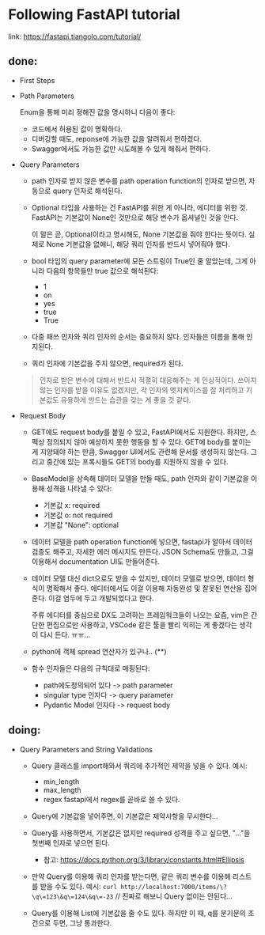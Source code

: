 # Following FastAPI tutorial

link: https://fastapi.tiangolo.com/tutorial/

## done:

- First Steps
- Path Parameters

  Enum을 통해 미리 정해진 값을 명시하니 다음이 좋다:
    - 코드에서 허용된 값이 명확하다.
    - 디버깅할 때도, reponse에 가능한 값을 알려줘서 편하겠다.
    - Swagger에서도 가능한 값만 시도해볼 수 있게 해줘서 편하다.

- Query Parameters

  - path 인자로 받지 않은 변수를 path operation function의 인자로 받으면,
    자동으로 query 인자로 해석된다.
  - Optional 타입을 사용하는 건 FastAPI를 위한 게 아니라, 에디터를 위한 것.
    FastAPI는 기본값이 None인 것만으로 해당 변수가 옵셔널인 것을 안다.

    이 말은 곧, Optional이라고 명시해도, None 기본값을 줘야 한다는 뜻이다.
    실제로 None 기본값을 없애니, 해당 쿼리 인자를 반드시 넣어줘야 했다.

  - bool 타입의 query parameter에 모든 스트링이 True인 줄 알았는데,
    그게 아니라 다음의 항목들만 true 값으로 해석된다:

    - 1
    - on
    - yes
    - true
    - True

  - 다중 패쓰 인자와 쿼리 인자의 순서는 중요하지 않다.
    인자들은 이름을 통해 인지된다.

  - 쿼리 인자에 기본값을 주지 않으면, required가 된다.


  > 인자로 받은 변수에 대해서 반드시 적절히 대응해주는 게 인상적이다.
  > 쓰이지 않는 인자를 받을 이유도 없겠지만,
  > 각 인자의 엣지케이스를 잘 처리하고 기본값도 유용하게 만드는 습관을
  > 갖는 게 좋을 것 같다.


- Request Body
  - GET에도 request body를 붙일 수 있고, FastAPI에서도 지원한다.
    하지만, 스펙상 정의되지 않아 예상하지 못한 행동을 할 수 있다.
    GET에 body를 붙이는 게 지양돼야 하는 만큼, Swagger UI에서도 
    관련해 문서를 생성하지 않는다. 
    그리고 중간에 있는 프록시들도 GET의 body를 지원하지 않을 수 있다.
   
  - BaseModel을 상속해 데이터 모델을 만들 때도, path 인자와 같이
    기본값을 이용해 성격을 나타낼 수 있다:
    - 기본값 x: required
    - 기본값 o: not required
    - 기본값 "None": optional
  
  - 데이터 모델을 path operation function에 넣으면,
    fastapi가 알아서 데이터 검증도 해주고, 자세한 에러 메시지도 만든다.
    JSON Schema도 만들고, 그걸 이용해서 documentation UI도 만들어준다.


  - 데이터 모델 대신 dict으로도 받을 수 있지만,
    데이터 모델로 받으면, 데이터 형식이 명확해서 좋다.
    에디터에서도 이걸 이용해 자동완성 및 잘못된 연산을 집어준다.
    이걸 염두에 두고 개발되었다고 한다.

    주류 에디터를 중심으로 DX도 고려하는 프레임워크들이 나오는 요즘,
    vim은 간단한 편집으로만 사용하고, VSCode 같은 툴을
    빨리 익히는 게 좋겠다는 생각이 다시 든다. ㅠㅠ...

  - python에 객체 spread 연산자가 있구나.. (\*\*)

  - 함수 인자들은 다음의 규칙대로 매핑된다:
    - path에도정의되어 있다 -> path parameter
    - singular type 인자다 -> query parameter
    - Pydantic Model 인자다 -> request body


## doing:
- Query Parameters and String Validations
  - Query 클래스를 import해와서 쿼리에 추가적인 제약을 넣을 수 있다.
    예시:
    - min_length
    - max_length
    - regex
      fastapi에서 regex를 곧바로 쓸 수 있다.
  - Query에 기본값을 넣어주면, 이 기본값은 제약사항을 무시한다...
  - Query를 사용하면서, 기본값은 없지만 required 성격을 주고 싶으면, "..."을
    첫번째 인자로 넣으면 된다.
    - 참고: https://docs.python.org/3/library/constants.html#Ellipsis

  - 만약 Query를 이용해 쿼리 인자를 받는다면,
    같은 쿼리 변수를 이용해 리스트를 받을 수도 있다.
    예시: `curl http://localhost:7000/items/\?\q\=123\&q\=124\&q\=-23`
    // 진짜로 해보니 Query 없이는 안된다...
  - Query를 이용해 List에 기본값을 줄 수도 있다.
    하지만 이 때, q를 분기문의 조건으로 두면, 그냥 통과한다.



